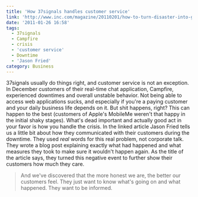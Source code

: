 ```yaml
---
title: 'How 37signals handles customer service'
link: 'http://www.inc.com/magazine/20110201/how-to-turn-disaster-into-gold.html'
date: '2011-01-26 16:58'
tags:
  - 37signals
  - Campfire
  - crisis
  - 'customer service'
  - Downtime
  - 'Jason Fried'
category: Business
---
```


37signals usually do things right, and customer service is not an exception. In December customers of their real-time chat application, Campfire, experienced downtimes and overall unstable behavior. Not being able to access web applications sucks, and especially if you're a paying customer and your daily business life depends on it. But shit happens, right? This can happen to the best (customers of Apple's MobileMe weren't that happy in the initial shaky stages). What's dead important and actually good act in your favor is how you handle the crisis. In the linked article Jason Fried tells us a little bit about how they communicated with their customers during the downtime. They used _real_ words for this real problem, not corporate talk. They wrote a blog post explaining exactly what had happened and what measures they took to make sure it wouldn't happen again. As the title of the article says, they turned this negative event to further show their customers how much they care.

> And we've discovered that the more honest we are, the better our customers feel. They just want to know what's going on and what happened. They want to be informed.
